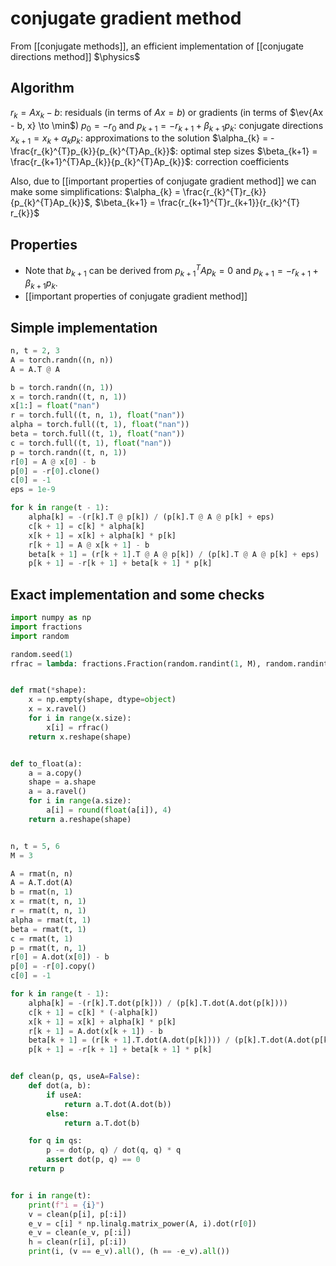 # conjugate gradient method
From [[conjugate methods]], an efficient implementation of [[conjugate directions method]]
$\physics$
## Algorithm
$r_{k} = Ax_{k} - b$: residuals (in terms of $Ax = b$) or gradients (in terms of $\ev{Ax - b, x} \to \min$)
$p_{0} = -r_{0}$ and $p_{k+1} = -r_{k+1} + \beta_{k+1}p_{k}$: conjugate directions
$x_{k+1} = x_{k} + \alpha_{k}p_{k}$: approximations to the solution
$\alpha_{k} = -\frac{r_{k}^{T}p_{k}}{p_{k}^{T}Ap_{k}}$: optimal step sizes
$\beta_{k+1} = \frac{r_{k+1}^{T}Ap_{k}}{p_{k}^{T}Ap_{k}}$: correction coefficients

Also, due to [[important properties of conjugate gradient method]] we can make some simplifications:
$\alpha_{k} = \frac{r_{k}^{T}r_{k}}{p_{k}^{T}Ap_{k}}$, $\beta_{k+1} = \frac{r_{k+1}^{T}r_{k+1}}{r_{k}^{T} r_{k}}$

## Properties
- Note that $b_{k+1}$ can be derived from $p_{k+1}^{T} A p_{k} = 0$ and $p_{k+1} = -r_{k+1} + \beta_{k+1}p_{k}$.
- [[important properties of conjugate gradient method]]

## Simple implementation
```python
n, t = 2, 3
A = torch.randn((n, n))
A = A.T @ A

b = torch.randn((n, 1))
x = torch.randn((t, n, 1))
x[1:] = float("nan")
r = torch.full((t, n, 1), float("nan"))
alpha = torch.full((t, 1), float("nan"))
beta = torch.full((t, 1), float("nan"))
c = torch.full((t, 1), float("nan"))
p = torch.randn((t, n, 1))
r[0] = A @ x[0] - b
p[0] = -r[0].clone()
c[0] = -1
eps = 1e-9

for k in range(t - 1):
    alpha[k] = -(r[k].T @ p[k]) / (p[k].T @ A @ p[k] + eps)
    c[k + 1] = c[k] * alpha[k]
    x[k + 1] = x[k] + alpha[k] * p[k]
    r[k + 1] = A @ x[k + 1] - b
    beta[k + 1] = (r[k + 1].T @ A @ p[k]) / (p[k].T @ A @ p[k] + eps)
    p[k + 1] = -r[k + 1] + beta[k + 1] * p[k]
```

## Exact implementation and some checks
```python
import numpy as np
import fractions
import random

random.seed(1)
rfrac = lambda: fractions.Fraction(random.randint(1, M), random.randint(1, M))


def rmat(*shape):
    x = np.empty(shape, dtype=object)
    x = x.ravel()
    for i in range(x.size):
        x[i] = rfrac()
    return x.reshape(shape)


def to_float(a):
    a = a.copy()
    shape = a.shape
    a = a.ravel()
    for i in range(a.size):
        a[i] = round(float(a[i]), 4)
    return a.reshape(shape)


n, t = 5, 6
M = 3

A = rmat(n, n)
A = A.T.dot(A)
b = rmat(n, 1)
x = rmat(t, n, 1)
r = rmat(t, n, 1)
alpha = rmat(t, 1)
beta = rmat(t, 1)
c = rmat(t, 1)
p = rmat(t, n, 1)
r[0] = A.dot(x[0]) - b
p[0] = -r[0].copy()
c[0] = -1

for k in range(t - 1):
    alpha[k] = -(r[k].T.dot(p[k])) / (p[k].T.dot(A.dot(p[k])))
    c[k + 1] = c[k] * (-alpha[k])
    x[k + 1] = x[k] + alpha[k] * p[k]
    r[k + 1] = A.dot(x[k + 1]) - b
    beta[k + 1] = (r[k + 1].T.dot(A.dot(p[k]))) / (p[k].T.dot(A.dot(p[k])))
    p[k + 1] = -r[k + 1] + beta[k + 1] * p[k]


def clean(p, qs, useA=False):
    def dot(a, b):
        if useA:
            return a.T.dot(A.dot(b))
        else:
            return a.T.dot(b)

    for q in qs:
        p -= dot(p, q) / dot(q, q) * q
        assert dot(p, q) == 0
    return p


for i in range(t):
    print(f"i = {i}")
    v = clean(p[i], p[:i])
    e_v = c[i] * np.linalg.matrix_power(A, i).dot(r[0])
    e_v = clean(e_v, p[:i])
    h = clean(r[i], p[:i])
    print(i, (v == e_v).all(), (h == -e_v).all())
```
